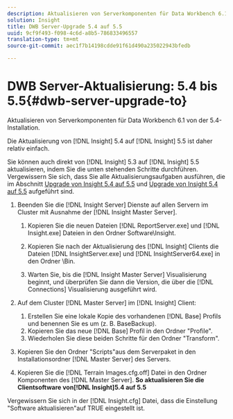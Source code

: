 ```yaml
---
description: Aktualisieren von Serverkomponenten für Data Workbench 6.1 von der 5.4-Installation.
solution: Insight
title: DWB Server-Upgrade 5.4 auf 5.5
uuid: 9cf9f493-f098-4c6d-a8b5-786833496557
translation-type: tm+mt
source-git-commit: aec1f7b14198cdde91f61d490a235022943bfedb

---
```



# DWB Server-Aktualisierung: 5.4 bis 5.5{#dwb-server-upgrade-to}

Aktualisieren von Serverkomponenten für Data Workbench 6.1 von der 5.4-Installation.

Die Aktualisierung von [!DNL Insight] 5.4 auf [!DNL Insight] 5.5 ist daher relativ einfach.

Sie können auch direkt von [!DNL Insight] 5.3 auf [!DNL Insight] 5.5 aktualisieren, indem Sie die unten stehenden Schritte durchführen. Vergewissern Sie sich, dass Sie alle Aktualisierungsaufgaben ausführen, die im Abschnitt [Upgrade von Insight 5.4 auf 5.5](../../../../home/c-inst-svr/c-upgrd-uninst-sftwr/c-upgrd-sftwr/t-upgrd-to-5.5.md#task-b581e47952e941158d52db3e68f076b9) und [Upgrade von Insight 5.4 auf 5.5](../../../../home/c-inst-svr/c-upgrd-uninst-sftwr/c-upgrd-sftwr/t-upgrd-to-5.5.md#task-b581e47952e941158d52db3e68f076b9) aufgeführt sind.

1. Beenden Sie die [!DNL Insight Server] Dienste auf allen Servern im Cluster mit Ausnahme der [!DNL Insight Master Server].

   1. Kopieren Sie die neuen Dateien [!DNL ReportServer.exe] und [!DNL Insight.exe] Dateien in den Ordner Software\Insight.

   1. Kopieren Sie nach der Aktualisierung des [!DNL Insight] Clients die Dateien [!DNL InsightServer.exe] und [!DNL InsightServer64.exe] in den Ordner \Bin.

   1. Warten Sie, bis die [!DNL Insight Master Server] Visualisierung beginnt, und überprüfen Sie dann die Version, die über die [!DNL Connections] Visualisierung ausgeführt wird.

1. Auf dem Cluster [!DNL Master Server] im [!DNL Insight] Client:

   1. Erstellen Sie eine lokale Kopie des vorhandenen [!DNL Base] Profils und benennen Sie es um (z. B. BaseBackup).
   1. Kopieren Sie das neue [!DNL Base] Profil in den Ordner &quot;Profile&quot;.
   1. Wiederholen Sie diese beiden Schritte für den Ordner &quot;Transform&quot;.

1. Kopieren Sie den Ordner &quot;Scripts&quot;aus dem Serverpaket in den Installationsordner [!DNL Master Server] des Servers.
1. Kopieren Sie die [!DNL Terrain Images.cfg.off] Datei in den Ordner Komponenten des [!DNL Master Server].
   **So aktualisieren Sie die Clientsoftware von[!DNL Insight]5.4 auf 5.5**

Vergewissern Sie sich in der [!DNL Insight.cfg] Datei, dass die Einstellung &quot;Software aktualisieren&quot;auf TRUE eingestellt ist.
